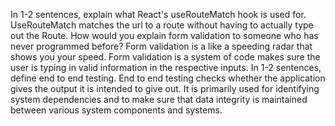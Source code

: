 In 1-2 sentences, explain what React's useRouteMatch hook is used for.
UseRouteMatch matches the url to a route without having to actually type out the Route.
How would you explain form validation to someone who has never programmed before?
Form validation is a like a speeding radar that shows you your speed. Form validation is a system of code makes sure the user is typing in valid information in the respective inputs.
In 1-2 sentences, define end to end testing.
End to end testing checks whether the application gives the output it is intended to give out. It is primarily used for identifying system dependencies and to make sure that data integrity is maintained between various system components and systems.
